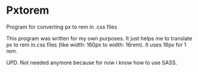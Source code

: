 # Pxtorem
Program for converting px to rem in .css files

This program was written for my own purposes. It just helps me to translate px to rem in.css files (like width: 160px to width: 16rem). It uses 16px for 1 rem.

UPD. Not needed anymore because for now i know how to use SASS.
